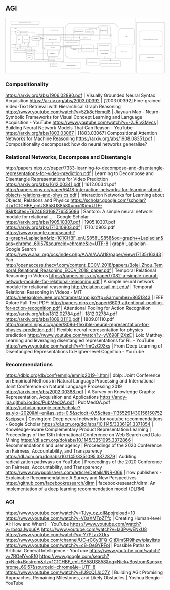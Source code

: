 ## AGI

![](./AGI.drawio.svg)

### Compositionality

https://arxiv.org/abs/1906.02890.pdf | Visually Grounded Neural Syntax Acquisition
https://arxiv.org/abs/2003.00392 | [2003.00392] Fine-grained Video-Text Retrieval with Hierarchical Graph Reasoning
https://www.youtube.com/watch?v=5Zk8eHxmql8 | Jiayuan Mao - Neuro-Symbolic Frameworks for Visual Concept Learning and Language Acquisition - YouTube
https://www.youtube.com/watch?v=-2JRiv3Mycs | Building Neural Network Models That Can Reason - YouTube
https://arxiv.org/abs/1803.03067 | [1803.03067] Compositional Attention Networks for Machine Reasoning
https://arxiv.org/abs/1908.08351.pdf | Compositionality decomposed: how do neural networks generalise?


### Relational Networks, Decompose and Disentangle

http://papers.nips.cc/paper/7333-learning-to-decompose-and-disentangle-representations-for-video-prediction.pdf | Learning to Decompose and Disentangle Representations for Video Prediction
https://arxiv.org/abs/1612.00341.pdf | 1612.00341.pdf
http://papers.nips.cc/paper/6418-interaction-networks-for-learning-about-objects-relations-and-physics.pdf | Interaction Networks for Learning about Objects, Relations and Physics
https://scholar.google.com/scholar?rlz=1C1CHBF_enUS858US858&um=1&ie=UTF-8&lr&cites=7624683168776555686 | Santoro: A simple neural network module for relational... - Google Scholar
https://arxiv.org/abs/1905.10307.pdf | 1905.10307.pdf
https://arxiv.org/abs/1710.10903.pdf | 1710.10903.pdf
https://www.google.com/search?q=graph+Laplacian&rlz=1C1CHBF_enUS858US858&oq=graph++Laplacian&aqs=chrome..69i57&sourceid=chrome&ie=UTF-8 | graph Laplacian - Google Search
https://www.aaai.org/ocs/index.php/AAAI/AAAI18/paper/view/17135/16343 | Yan
http://openaccess.thecvf.com/content_ECCV_2018/papers/Bolei_Zhou_Temporal_Relational_Reasoning_ECCV_2018_paper.pdf | Temporal Relational Reasoning in Videos
https://papers.nips.cc/paper/7082-a-simple-neural-network-module-for-relational-reasoning.pdf | A simple neural network module for relational reasoning
http://relation.csail.mit.edu/ | Temporal Relational Reasoning in Videos - MIT
https://ieeexplore.ieee.org/stamp/stamp.jsp?tp=&arnumber=8651343 | IEEE Xplore Full-Text PDF:
http://papers.nips.cc/paper/6609-attentional-pooling-for-action-recognition.pdf | Attentional Pooling for Action Recognition
https://arxiv.org/abs/1812.02784.pdf | 1812.02784.pdf
https://arxiv.org/abs/1809.01110.pdf | 1809.01110.pdf
http://papers.nips.cc/paper/8096-flexible-neural-representation-for-physics-prediction.pdf | Flexible neural representation for physics prediction
https://www.youtube.com/watch?v=yV698Fi2XzE | Loic Matthey: Learning and leveraging disentangled representations for RL - YouTube
https://www.youtube.com/watch?v=Yr1mOzC93xs | From Deep Learning of Disentangled Representations to Higher-level Cognition - YouTube

### Recommendations

https://dblp.org/db/conf/emnlp/emnlp2019-1.html | dblp: Joint Conference on Empirical Methods in Natural Language Processing and International Joint Conference on Natural Language Processing 2019
https://arxiv.org/abs/2002.00388.pdf | A Survey on Knowledge Graphs: Representation, Acquisition and Applications
https://andy-jqa.github.io/doc/PubMedQA.pdf | PubMedQA.pdf
https://scholar.google.com/scholar?as_ylo=2020&hl=en&as_sdt=0,5&sciodt=0,5&cites=11355291430156150752&scipsc= | Covington: Deep neural networks for youtube recommendations - Google Scholar
https://dl.acm.org/doi/abs/10.1145/3336191.3371854 | Knowledge-aware Complementary Product Representation Learning | Proceedings of the 13th International Conference on Web Search and Data Mining
https://dl.acm.org/doi/abs/10.1145/3351095.3372866 | Recommendations and user agency | Proceedings of the 2020 Conference on Fairness, Accountability, and Transparency
https://dl.acm.org/doi/abs/10.1145/3351095.3372879 | Auditing radicalization pathways on YouTube | Proceedings of the 2020 Conference on Fairness, Accountability, and Transparency
https://www.nowpublishers.com/article/Details/INR-066 | now publishers - Explainable Recommendation: A Survey and New Perspectives
https://github.com/facebookresearch/dlrm | facebookresearch/dlrm: An implementation of a deep learning recommendation model (DLRM)


### AGI

https://www.youtube.com/watch?v=TJyy_qz_qII&pbjreload=10
https://www.youtube.com/watch?v=V0aXMTpZTfc | Creating Human-level AI: How and When? - YouTube
https://www.youtube.com/watch?v=rbsqaJwpu6A
https://www.youtube.com/watch?v=Ia3PywENxU8
https://www.youtube.com/watch?v=-Y7PLaxXUrs
https://www.youtube.com/channel/UC-rCCy3FQ-GItDimSR9lhzw/playlists
https://www.youtube.com/watch?v=c8-OeGYRFpI | Possible Paths to Artificial General Intelligence - YouTube
https://www.youtube.com/watch?v=7ROelYvo8f0
https://www.google.com/search?q=Nick+Bostrom&rlz=1C1CHBF_enUS858US858&oq=Nick+Bostrom&aqs=chrome..69i57&sourceid=chrome&ie=UTF-8
https://www.youtube.com/watch?v=IU9cQ1JdC7Y | Building AGI: Promising Approaches, Remaining Milestones, and Likely Obstacles | Yoshua Bengio - YouTube
